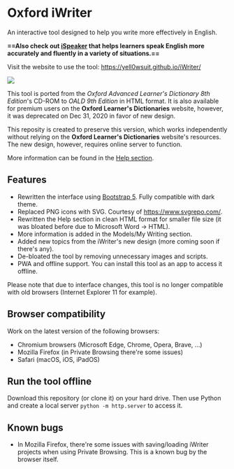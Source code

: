 # Oxford iWriter
An interactive tool designed to help you write more effectively in English.

**==Also check out [iSpeaker](http://github.com/yell0wsuit/ispeaker) that helps learners speak English more accurately and fluently in a variety of situations.==**

Visit the website to use the tool: <a href="https://yell0wsuit.github.io/iWriter/" target="_blank">https://yell0wsuit.github.io/iWriter/</a>

![](https://i.imgur.com/xH0O83s.png)

This tool is ported from the *Oxford Advanced Learner's Dictionary 8th Edition*'s CD-ROM to *OALD 9th Edition* in HTML format. It is also available for premium users on the **Oxford Learner's Dictionaries** website, however, it was deprecated on Dec 31, 2020 in favor of new design.

This reposity is created to preserve this version, which works independently without relying on the **Oxford Learner's Dictionaries** website's resources. The new design, however, requires online server to function.

More information can be found in the <a href="https://yell0wsuit.github.io/iWriter/help.html" target="_blank">Help section</a>.

## Features
- Rewritten the interface using <a href="https://getbootstrap.com/" target="_blank">Bootstrap 5</a>. Fully compatible with dark theme.
- Replaced PNG icons with SVG. Courtesy of <a href="https://www.svgrepo.com/" target="_blank">https://www.svgrepo.com/</a>.
- Rewritten the Help section in clean HTML format for smaller file size (it was bloated before due to Microsoft Word -> HTML).
- More information is added in the Models/My Writing section.
- Added new topics from the iWriter's new design (more coming soon if there's any).
- De-bloated the tool by removing unnecessary images and scripts.
- PWA and offline support. You can install this tool as an app to access it offline.

Please note that due to interface changes, this tool is no longer compatible with old browsers (Internet Explorer 11 for example).

## Browser compatibility
Work on the latest version of the following browsers:
- Chromium browsers (Microsoft Edge, Chrome, Opera, Brave, ...)
- Mozilla Firefox (in Private Browsing there're some issues)
- Safari (macOS, iOS, iPadOS)

## Run the tool offline
Download this repository (or clone it) on your hard drive. Then use Python and create a local server `python -m http.server` to access it.

## Known bugs
- In Mozilla Firefox, there're some issues with saving/loading iWriter projects when using Private Browsing. This is a known bug by the browser itself.
